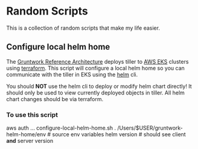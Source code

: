 # Random Scripts
This is a collection of random scripts that make my life easier.

## Configure local helm home
The [Gruntwork Reference Architecture](https://gruntwork.io/reference-architecture/) deploys tiller to [AWS EKS](https://aws.amazon.com/eks/) clusters 
using [terraform](https://www.terraform.io/). This script will configure a local helm home so you can communicate with the tiller in EKS using the 
[helm](https://github.com/helm/helm) cli.

You should **NOT** use the helm cli to deploy or modify helm chart directly! It should only be used to view currently deployed objects in tiller.
All helm chart changes should be via terraform.

### To use this script

aws auth ...
configure-local-helm-home.sh
. /Users/$USER/gruntwork-helm-home/env  # source env variables
helm version  # should see client **and** server version

